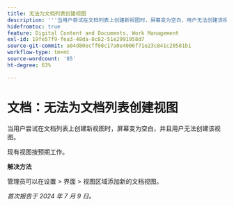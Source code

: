 ```yaml
---
title: 无法为文档列表创建视图
description: '''当用户尝试在文档列表上创建新视图时，屏幕变为空白，用户无法创建该视图。 “'
hidefromtoc: true
feature: Digital Content and Documents, Work Management
exl-id: 19fe57f9-fea3-48da-8c82-51e2991958d7
source-git-commit: a04d80ecff08c17a0e4006f71e23c841c20581b1
workflow-type: tm+mt
source-wordcount: '85'
ht-degree: 63%

---
```


# 文档：无法为文档列表创建视图

当用户尝试在文档列表上创建新视图时，屏幕变为空白，并且用户无法创建该视图。

现有视图按预期工作。

**解决方法**

管理员可以在设置 > 界面 > 视图区域添加新的文档视图。

_首次报告于 2024 年 7 月 9 日。_

